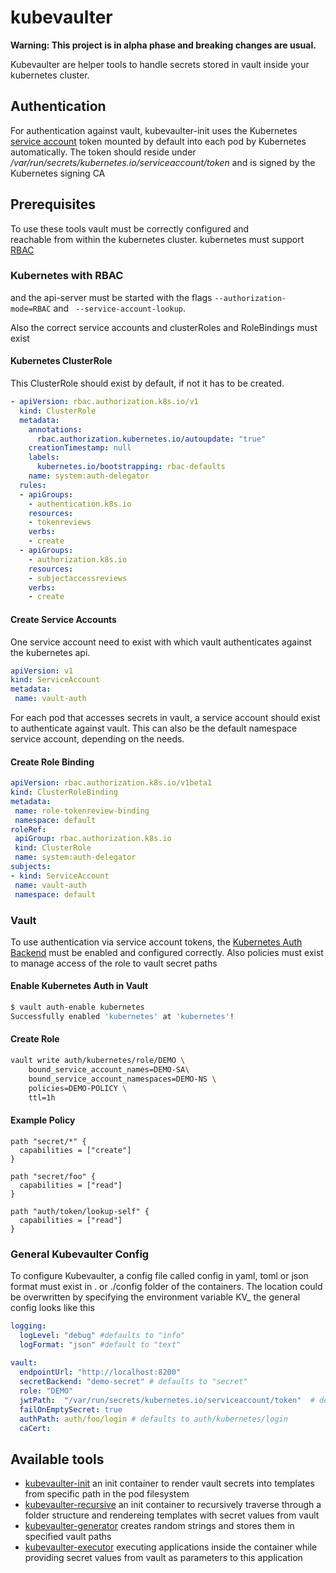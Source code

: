 # kubevaulter
__Warning: This project is in alpha phase and breaking changes are
usual.__

Kubevaulter are helper tools to handle secrets stored in vault
inside your kubernetes cluster. 

 ## Authentication
 For authentication against vault, kubevaulter-init uses the 
 Kubernetes 
 [service account](https://kubernetes.io/docs/tasks/configure-pod-container/configure-service-account/)
 token mounted by default into each pod by Kubernetes 
 automatically. The token should reside under
 _/var/run/secrets/kubernetes.io/serviceaccount/token_ and is 
 signed by the Kubernetes signing CA
 

## Prerequisites

 To use these tools vault must be correctly configured and  
reachable from within the kubernetes cluster.
 kubernetes must support 
 [RBAC](https://kubernetes.io/docs/admin/authorization/rbac/)
 
 
 ### Kubernetes with RBAC

 and the api-server must be started with the flags 
 `--authorization-mode=RBAC` and
 ` --service-account-lookup`. 

 Also the correct service accounts and clusterRoles and 
 RoleBindings must exist
 
 #### Kubernetes ClusterRole
 
 This ClusterRole should exist by default, if not it has to
 be created.
 
  ```yaml
  - apiVersion: rbac.authorization.k8s.io/v1
    kind: ClusterRole
    metadata:
      annotations:
        rbac.authorization.kubernetes.io/autoupdate: "true"
      creationTimestamp: null
      labels:
        kubernetes.io/bootstrapping: rbac-defaults
      name: system:auth-delegator
    rules:
    - apiGroups:
      - authentication.k8s.io
      resources:
      - tokenreviews
      verbs:
      - create
    - apiGroups:
      - authorization.k8s.io
      resources:
      - subjectaccessreviews
      verbs:
      - create
 ```
 
#### Create Service Accounts
  
One service account need to exist with which vault authenticates
against the kubernetes api. 

 ```yaml
apiVersion: v1
kind: ServiceAccount
metadata:
  name: vault-auth
```

For each pod that accesses secrets in vault, a service account
should exist to authenticate against vault. This can also be
the default namespace service account, depending on the needs.


#### Create Role Binding 
 ```yaml
apiVersion: rbac.authorization.k8s.io/v1beta1
kind: ClusterRoleBinding
metadata:
  name: role-tokenreview-binding
  namespace: default
roleRef:
  apiGroup: rbac.authorization.k8s.io
  kind: ClusterRole
  name: system:auth-delegator
subjects:
- kind: ServiceAccount
  name: vault-auth
  namespace: default
``` 

 ### Vault
 To use authentication via service account tokens, the 
  [Kubernetes Auth Backend](https://www.vaultproject.io/docs/auth/kubernetes.html)
  must be enabled and configured correctly. Also policies must
  exist to manage access of the role to vault secret paths
 
 #### Enable Kubernetes Auth in Vault
 ```bash
 $ vault auth-enable kubernetes
 Successfully enabled 'kubernetes' at 'kubernetes'!
 ```
 #### Create Role
 ```bash
 vault write auth/kubernetes/role/DEMO \
     bound_service_account_names=DEMO-SA\
     bound_service_account_namespaces=DEMO-NS \
     policies=DEMO-POLICY \
     ttl=1h
 ```
 #### Example Policy
 
 ```hcl
 path "secret/*" {
   capabilities = ["create"]
 }
 
 path "secret/foo" {
   capabilities = ["read"]
 }
 
 path "auth/token/lookup-self" {
   capabilities = ["read"]
 }
```


 
 

 

### General Kubevaulter Config

To configure Kubevaulter, a config file called config 
in yaml, toml or json format
must exist in . or ./config folder of the containers.
The location could be overwritten by specifying the 
environment variable KV_
the general config looks like this


```yaml
logging:
  logLevel: "debug" #defaults to "info"
  logFormat: "json" #default to "text"
  
vault:
  endpointUrl: "http://localhost:8200"
  secretBackend: "demo-secret" # defaults to "secret" 
  role: "DEMO"
  jwtPath:  "/var/run/secrets/kubernetes.io/serviceaccount/token"  # defaults to "/var/run/secrets/kubernetes.io/serviceaccount/token" 
  failOnEmptySecret: true
  authPath: auth/foo/login # defaults to auth/kubernetes/login
  caCert:
```

## Available tools
 - [kubevaulter-init](https://github.com/hmuendel/kubevaulter/tree/master/cmd/init) an init container
 to render vault secrets into templates from specific path in the pod filesystem
 - [kubevaulter-recursive](https://github.com/hmuendel/kubevaulter/tree/master/cmd/rec) an init container 
 to recursively traverse through a folder structure and rendereing templates
 with secret values from vault
 - [kubevaulter-generator](https://github.com/hmuendel/kubevaulter/tree/master/cmd/gen)
 creates random strings and stores them in specified vault paths 
 - [kubevaulter-executor](https://github.com/hmuendel/kubevaulter/tree/master/cmd/exec)
  executing applications inside the container while providing secret values from vault 
  as parameters to this application

